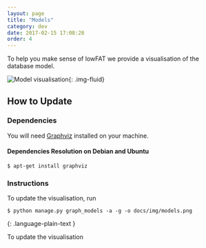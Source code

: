 ```yaml
---
layout: page
title: "Models"
category: dev
date: 2017-02-15 17:08:28
order: 4
---
```

To help you make sense of lowFAT we provide a visualisation
of the database model.

![Model visualisation]({{site.baseurl}}/img/models.png){: .img-fluid}

## How to Update

### Dependencies

You will need [Graphviz](http://www.graphviz.org/)
installed on your machine.

#### Dependencies Resolution on Debian and Ubuntu

~~~
$ apt-get install graphviz
~~~

### Instructions

To update the visualisation,
run

~~~
$ python manage.py graph_models -a -g -o docs/img/models.png
~~~
{: .language-plain-text }

To update the visualisation
